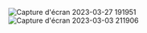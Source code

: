 ![Capture d'écran 2023-03-27 191951](https://user-images.githubusercontent.com/100278019/228655669-a7d7d053-ad81-4209-882d-24f41b735f31.png)
![Capture d'écran 2023-03-03 211906](https://user-images.githubusercontent.com/100278019/228655695-7ad8fd28-46f9-4dae-a374-5b76090ad642.png)
